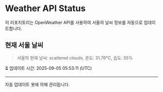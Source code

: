 
# Weather API Status

이 리포지토리는 OpenWeather API를 사용하여 서울의 날씨 정보를 자동으로 업데이트합니다.

## 현재 서울 날씨
> 서울의 현재 날씨: scattered clouds, 온도: 31.76°C, 습도: 55%

⏳ 업데이트 시간: 2025-09-05 05:53:11 (UTC)

---
자동 업데이트 봇에 의해 관리됩니다.

